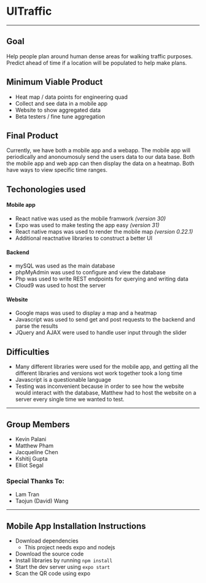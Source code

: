# UITraffic 

------------


##  Goal
Help people plan around human dense areas for walking traffic purposes. Predict ahead of time if a location will be populated to help make plans.

## Minimum Viable Product
- Heat map / data points for engineering quad
- Collect and see data in a mobile app
- Website to show aggregated data
- Beta testers / fine tune aggregation

## Final Product
Currently, we have both a mobile app and a webapp. The mobile app will periodically and anonoumosuly send the users data to our data base.  Both the mobile app and web app can then display the data on a heatmap. Both have ways to view specific time ranges.

## Techonologies used
#### Mobile app
- React native was used as the mobile framwork *(version 30)*
- Expo was used to make testing the app easy *(version 31)*
- React native maps was used to render the mobile map *(version 0.22.1)*
- Additional reactnative libraries to construct a better UI

#### Backend
- mySQL was used as the main database
- phpMyAdmin was used to configure and view the database
- Php was used to write REST endpoints for querying and writing data
- Cloud9 was used to host the server

#### Website
- Google maps was used to display a map and a heatmap
- Javascript was used to send get and post requests to the backend and parse the results
- JQuery and AJAX  were used to handle user input through the slider

## Difficulties

- Many different libraries were used for the mobile app, and getting all the different libraries and versions wot work together took a long time
- Javascript is a questionable language
- Testing was inconvenient because in order to see how the website would interact with the database, Matthew had to host the website on a server every single time we wanted to test.


------------

## Group Members
- Kevin Palani
- Matthew Pham
- Jacqueline Chen
- Kshitij Gupta
- Elliot Segal

### Special Thanks To:
- Lam Tran
- Taojun (David) Wang

------------

## Mobile App Installation Instructions

- Download dependencies
	- This project needs expo and nodejs
- Download the source code
- Install libraries by running  `npm install` 
- Start the dev server using `expo start`
- Scan the QR code using expo



